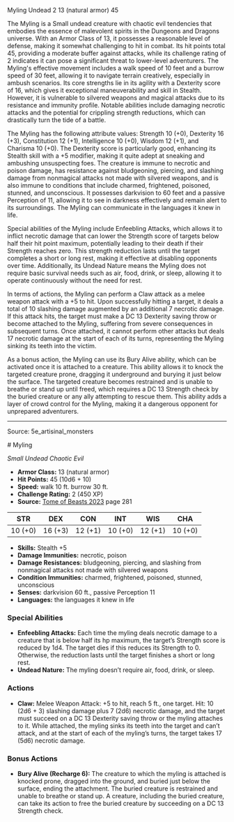 <MonsterName/>Myling</MonsterName>
<CreatureType/>Undead</CreatureType>
<CR/>2</CR>
<AC/>13 (natural armor)</AC>
<HP/>45</HP>
<summary>The Myling is a Small undead creature with chaotic evil tendencies that embodies the essence of malevolent spirits in the Dungeons and Dragons universe. With an Armor Class of 13, it possesses a reasonable level of defense, making it somewhat challenging to hit in combat. Its hit points total 45, providing a moderate buffer against attacks, while its challenge rating of 2 indicates it can pose a significant threat to lower-level adventurers. The Myling's effective movement includes a walk speed of 10 feet and a burrow speed of 30 feet, allowing it to navigate terrain creatively, especially in ambush scenarios. Its core strengths lie in its agility with a Dexterity score of 16, which gives it exceptional maneuverability and skill in Stealth. However, it is vulnerable to silvered weapons and magical attacks due to its resistance and immunity profile. Notable abilities include damaging necrotic attacks and the potential for crippling strength reductions, which can drastically turn the tide of a battle.</summary>

<detail>

The Myling has the following attribute values: Strength 10 (+0), Dexterity 16 (+3), Constitution 12 (+1), Intelligence 10 (+0), Wisdom 12 (+1), and Charisma 10 (+0). The Dexterity score is particularly good, enhancing its Stealth skill with a +5 modifier, making it quite adept at sneaking and ambushing unsuspecting foes. The creature is immune to necrotic and poison damage, has resistance against bludgeoning, piercing, and slashing damage from nonmagical attacks not made with silvered weapons, and is also immune to conditions that include charmed, frightened, poisoned, stunned, and unconscious. It possesses darkvision to 60 feet and a passive Perception of 11, allowing it to see in darkness effectively and remain alert to its surroundings. The Myling can communicate in the languages it knew in life.

Special abilities of the Myling include Enfeebling Attacks, which allows it to inflict necrotic damage that can lower the Strength score of targets below half their hit point maximum, potentially leading to their death if their Strength reaches zero. This strength reduction lasts until the target completes a short or long rest, making it effective at disabling opponents over time. Additionally, its Undead Nature means the Myling does not require basic survival needs such as air, food, drink, or sleep, allowing it to operate continuously without the need for rest.

In terms of actions, the Myling can perform a Claw attack as a melee weapon attack with a +5 to hit. Upon successfully hitting a target, it deals a total of 10 slashing damage augmented by an additional 7 necrotic damage. If this attack hits, the target must make a DC 13 Dexterity saving throw or become attached to the Myling, suffering from severe consequences in subsequent turns. Once attached, it cannot perform other attacks but deals 17 necrotic damage at the start of each of its turns, representing the Myling sinking its teeth into the victim.

As a bonus action, the Myling can use its Bury Alive ability, which can be activated once it is attached to a creature. This ability allows it to knock the targeted creature prone, dragging it underground and burying it just below the surface. The targeted creature becomes restrained and is unable to breathe or stand up until freed, which requires a DC 13 Strength check by the buried creature or any ally attempting to rescue them. This ability adds a layer of crowd control for the Myling, making it a dangerous opponent for unprepared adventurers.</detail>



---

Source: 5e_artisinal_monsters

<statblock>
# Myling

*Small* *Undead* *Chaotic Evil*

- **Armor Class:** 13 (natural armor)
- **Hit Points:** 45 (10d6 + 10)
- **Speed:** walk 10 ft. burrow 30 ft.
- **Challenge Rating:** 2 (450 XP)
- **Source:** [Tome of Beasts 2023](https://koboldpress.com/kpstore/product/tome-of-beasts-1-2023-edition/) page 281

| STR | DEX | CON | INT | WIS | CHA |
| --- | --- | --- | --- | --- | --- |
| 10 (+0) | 16 (+3) | 12 (+1) | 10 (+0) | 12 (+1) | 10 (+0) |

- **Skills:** Stealth +5
- **Damage Immunities:** necrotic, poison
- **Damage Resistances:** bludgeoning, piercing, and slashing from nonmagical attacks not made with silvered weapons
- **Condition Immunities:** charmed, frightened, poisoned, stunned, unconscious
- **Senses:** darkvision 60 ft., passive Perception 11
- **Languages:** the languages it knew in life

### Special Abilities

- **Enfeebling Attacks:** Each time the myling deals necrotic damage to a creature that is below half its hp maximum, the target’s Strength score is reduced by 1d4. The target dies if this reduces its Strength to 0. Otherwise, the reduction lasts until the target finishes a short or long rest.
- **Undead Nature:** The myling doesn’t require air, food, drink, or sleep.

### Actions

- **Claw:** Melee Weapon Attack: +5 to hit, reach 5 ft., one target. Hit: 10 (2d6 + 3) slashing damage plus 7 (2d6) necrotic damage, and the target must succeed on a DC 13 Dexterity saving throw or the myling attaches to it. While attached, the myling sinks its teeth into the target and can’t attack, and at the start of each of the myling’s turns, the target takes 17 (5d6) necrotic damage.

### Bonus Actions

- **Bury Alive (Recharge 6):** The creature to which the myling is attached is knocked prone, dragged into the ground, and buried just below the surface, ending the attachment. The buried creature is restrained and unable to breathe or stand up. A creature, including the buried creature, can take its action to free the buried creature by succeeding on a DC 13 Strength check.
</statblock>


